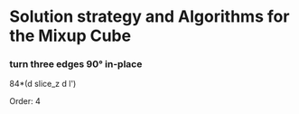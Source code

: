 # Solution strategy and Algorithms for the Mixup Cube

### turn three edges 90° in-place
84*(d slice_z d l')

Order: 4